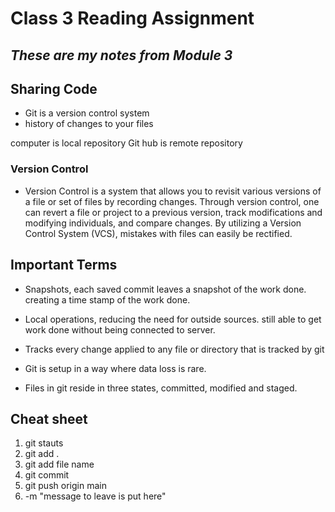 # Class 3 Reading Assignment

## *These are my notes from Module 3*

## Sharing Code

- Git is a version control system
- history of changes to your files

computer is local repository
Git hub is remote repository

### Version Control

- Version Control is a system that allows you to revisit various versions of a file or set of files by recording changes. Through version control, one can revert a file or project to a previous version, track modifications and modifying individuals, and compare changes. By utilizing a Version Control System (VCS), mistakes with files can easily be rectified.

## Important Terms

- Snapshots, each saved commit leaves a snapshot of the work done. creating a time stamp of the work done.

- Local operations, reducing the need for outside sources. still able to get work done without being connected to server.

- Tracks every change applied to any file or directory that is tracked by git

- Git is setup in a way where data loss is rare.

- Files in git reside in three states, committed, modified and staged.

## Cheat sheet

1. git stauts
2. git add .
3. git add file name
4. git commit
5. git push origin main
6. -m "message to leave is put here"
